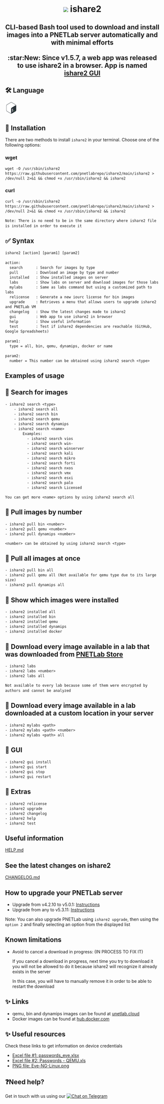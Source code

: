 <h1 align="center">
  <img src="https://media1.giphy.com/media/wvQIqJyNBOCjK/giphy.gif" width="100"/>
    ishare2
</h1>

<h2 align="center">
  CLI-based Bash tool used to download and install images into a PNETLab server automatically and with minimal efforts
  <br></br>
  :star:New: Since v1.5.7, a web app was released to use ishare2 in a browser. App is named <a href='https://github.com/pnetlabrepo/ishare2/tree/main/gui'>ishare2 GUI</a>
</h2>

## :hammer_and_wrench: Language

<div>
  <img src="https://raw.githubusercontent.com/devicons/devicon/master/icons/bash/bash-original.svg" title="Bash" alt="Bash" width="40" height="40"/>&nbsp;
</div>

## 🚀 Installation

There are two methods to install `ishare2` in your terminal. Choose one of the following options:

### wget

```linux
wget -O /usr/sbin/ishare2 https://raw.githubusercontent.com/pnetlabrepo/ishare2/main/ishare2 > /dev/null 2>&1 && chmod +x /usr/sbin/ishare2 && ishare2
```

### curl

```linux
curl -o /usr/sbin/ishare2 https://raw.githubusercontent.com/pnetlabrepo/ishare2/main/ishare2 > /dev/null 2>&1 && chmod +x /usr/sbin/ishare2 && ishare2
```

`Note: There is no need to be in the same directory where ishare2 file is installed in order to execute it`

## ✅ Syntax

    ishare2 [action] [param1] [param2]

    action:
      search      : Search for images by type
      pull        : Download an image by type and number
      installed   : Show installed images on server
      labs        : Show labs on server and download images for those labs
      mylabs      : Same as labs command but using a customized path to labs
      relicense   : Generate a new iourc license for bin images
      upgrade     : Retrieves a menu that allows users to upgrade ishare2 and PNETLab VM
      changelog   : Show the latest changes made to ishare2
      gui         : Web app to use ishare2 in browser
      help        : Show useful information
      test        : Test if ishare2 dependencies are reachable (GitHub, Google Spreadsheets)

    param1:
      type = all, bin, qemu, dynamips, docker or name

    param2:
      number = This number can be obtained using ishare2 search <type>

## Examples of usage

## 💎 Search for images

    - ishare2 search <type>
        - ishare2 search all
        - ishare2 search bin
        - ishare2 search qemu
        - ishare2 search dynamips
        - ishare2 search <name>
            Examples:
              - ishare2 search vios
              - ishare2 search win-
              - ishare2 search winserver
              - ishare2 search kali
              - ishare2 search mikro
              - ishare2 search forti
              - ishare2 search nxos
              - ishare2 search vmx
              - ishare2 search esxi
              - ishare2 search palo
              - ishare2 search Licensed

`You can get more <name> options by using ishare2 search all`

## 💎 Pull images by number

    - ishare2 pull bin <number>
    - ishare2 pull qemu <number>
    - ishare2 pull dynamips <number>

`<number> can be obtained by using ishare2 search <type>`

## 💎 Pull all images at once

    - ishare2 pull bin all
    - ishare2 pull qemu all (Not available for qemu type due to its large size)
    - ishare2 pull dynamips all

## 💎 Show which images were installed

    - ishare2 installed all
    - ishare2 installed bin
    - ishare2 installed qemu
    - ishare2 installed dynamips
    - ishare2 installed docker

## 💎 Download every image available in a lab that was downloaded from [PNETLab Store](https://user.pnetlab.com/store/labs/view)

    - ishare2 labs
    - ishare2 labs <number>
    - ishare2 labs all

`Not available to every lab because some of them were encrypted by authors and cannot be analyzed`

## 💎 Download every image available in a lab downloaded at a custom location in your server

    - ishare2 mylabs <path>
    - ishare2 mylabs <path> <number>
    - ishare2 mylabs <path> all

## 💎 GUI

    - ishare2 gui install
    - ishare2 gui start
    - ishare2 gui stop
    - ishare2 gui restart

## 💎 Extras

    - ishare2 relicense
    - ishare2 upgrade
    - ishare2 changelog
    - ishare2 help
    - ishare2 test

## Useful information

[HELP.md](https://github.com/pnetlabrepo/ishare2/blob/main/HELP.md)

## See the latest changes on ishare2

[CHANGELOG.md](https://github.com/pnetlabrepo/ishare2/blob/main/CHANGELOG.md)

## How to upgrade your PNETLab server

- Upgrade from v4.2.10 to v5.0.1: [Instructions](https://github.com/pnetlabrepo/ishare2/tree/main/upgrades/from_4.2.10_to_5.0.1)
- Upgrade from any to v5.3.11: [Instructions](https://github.com/pnetlabrepo/ishare2/tree/main/upgrades/from_any_to_5.3.11)

Note: You can also upgrade PNETLab using `ishare2 upgrade`, then using the `option 2` and finally selecting an option from the displayed list

## Known limitations

- Avoid to cancel a download in progress: (IN PROCESS TO FIX IT)

  If you cancel a download in progress, next time you try to download it you will not be allowed to do it because ishare2 will recognize it already exists in the server

  In this case, you will have to manually remove it in order to be able to restart the download

## ✨ Links

- qemu, bin and dynamips images can be found at [unetlab.cloud](https://unetlab.cloud/)
- Docker images can be found at [hub.docker.com](https://hub.docker.com/)

## ✨ Useful resources

Check these links to get information on device credentials

- [Excel file #1: passwords_eve.xlsx](https://unetlab.cloud/UNETLAB%20I/addons/passwords/passwords_eve.xlsx)
- [Excel file #2: Passwords - QEMU.xls](https://unetlab.cloud/UNETLAB%20II/Passwords%20-%20QEMU.xls)
- [PNG file: Eve-NG-Linux.png](https://unetlab.cloud/UNETLAB%20II/qemu/Linux/Eve-NG-Linux/Eve-NG-Linux.png)

## ❓Need help?

[ico-telegram]: https://img.shields.io/badge/@PNETLab_Platform_Group-2CA5E0.svg?style=flat-square&logo=telegram&label=Telegram

[link-telegram]: https://t.me/PNETLab

Get in touch with us using our [![Chat on Telegram][ico-telegram]][link-telegram]
